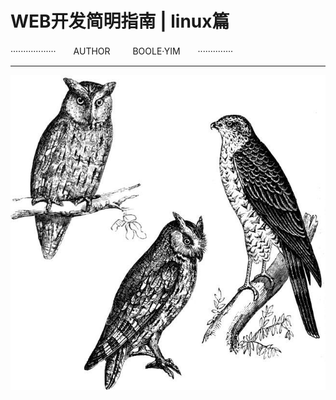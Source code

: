 # WEB开发简明指南 | linux篇
··················　　AUTHOR 　　  BOOLE·YIM　　··············

---

![](/assets/timg.jpg)